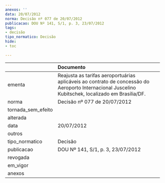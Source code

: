```yaml
---
anexos: ''
data: 20/07/2012
norma: Decisão nº 077 de 20/07/2012
publicacao: DOU Nº 141, S/1, p. 3, 23/07/2012
tags:
- decisão
tipo_normatico: Decisão
hide: 
- toc 
 
---
```


|                    | Documento                                                                                                                                          |
|:-------------------|:---------------------------------------------------------------------------------------------------------------------------------------------------|
| ementa             | Reajusta as tarifas aeroportuárias aplicáveis ao contrato de concessão do Aeroporto Internacional Juscelino Kubitschek, localizado em Brasília/DF. |
| norma              | Decisão nº 077 de 20/07/2012                                                                                                                       |
| tornada_sem_efeito |                                                                                                                                                    |
| alterada           |                                                                                                                                                    |
| data               | 20/07/2012                                                                                                                                         |
| outros             |                                                                                                                                                    |
| tipo_normatico     | Decisão                                                                                                                                            |
| publicacao         | DOU Nº 141, S/1, p. 3, 23/07/2012                                                                                                                  |
| revogada           |                                                                                                                                                    |
| em_vigor           |                                                                                                                                                    |
| anexos             |                                                                                                                                                    |